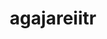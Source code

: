 ---
title: agajareiitr
github: https://github.com/agajareiitr
mode: dark
transition: 1.8s
score: 94.2
archetype:
- Anime
- GIF
---